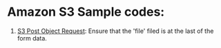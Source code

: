 # Amazon S3 Sample codes:

1. [S3 Post Object Request](http://ritishgumber.github.io/S3SampleCodes/PostObject.html): Ensure that the 'file' filed is at the last of the form data.
